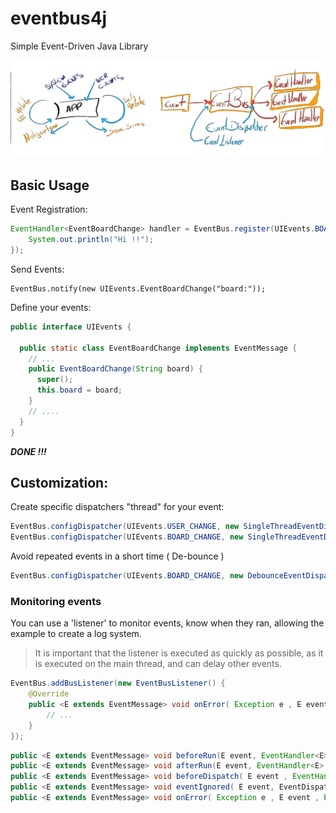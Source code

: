 # eventbus4j
Simple Event-Driven Java Library

![Diagram](./docs/chart.jpg)

## Basic Usage

Event Registration:

```java
EventHandler<EventBoardChange> handler = EventBus.register(UIEvents.BOARD_CHANGE, event ->{
	System.out.println("Hi !!");
});
```

Send Events:

```
EventBus.notify(new UIEvents.EventBoardChange("board:"));
```

Define your events:

```java
public interface UIEvents {
  
  public static class EventBoardChange implements EventMessage {
	// ...
    public EventBoardChange(String board) {
      super();
      this.board = board;
    }
	// ....
  }
}
```



***DONE !!!***

## Customization:

Create specific dispatchers "thread"  for your event:

```java
EventBus.configDispatcher(UIEvents.USER_CHANGE, new SingleThreadEventDispatcher(UIEvents.USER_CHANGE));
EventBus.configDispatcher(UIEvents.BOARD_CHANGE, new SingleThreadEventDispatcher(UIEvents.BOARD_CHANGE));
```

Avoid repeated events in a short time ( De-bounce )

```java
EventBus.configDispatcher(UIEvents.BOARD_CHANGE, new DebounceEventDispatcher(1000));
```

### Monitoring events

You can use a 'listener' to monitor events, know when they ran, allowing the example to create a log system.

> It is important that the listener is executed as quickly as possible, as it is executed on the main thread, and can delay other events.

```java
EventBus.addBusListener(new EventBusListener() {
    @Override
    public <E extends EventMessage> void onError( Exception e , E event , EventHandler<E> handler ) {
        // ...
    }
});

```
```java
public <E extends EventMessage> void beforeRun(E event, EventHandler<E> handler) {};
public <E extends EventMessage> void afterRun(E event, EventHandler<E> handler) {};
public <E extends EventMessage> void beforeDispatch( E event , EventHandler<E> handler , EventDispatcher eventDispatcher ) {};
public <E extends EventMessage> void eventIgnored( E event, EventDispatcher eventDispatcher, String reason ) {};
public <E extends EventMessage> void onError( Exception e , E event , EventHandler<E> handler ) {};
```

